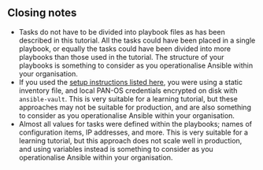 
## Closing notes
- Tasks do not have to be divided into playbook files as has been described in this tutorial. All the tasks could have been placed in a single playbook, or equally the tasks could have been divided into more playbooks than those used in the tutorial. The structure of your playbooks is something to consider as you operationalise Ansible within your organisation.
- If you used the [setup instructions listed here](./tutorials/setup.md), you were using a static inventory file, and local PAN-OS credentials encrypted on disk with ```ansible-vault```. This is very suitable for a learning tutorial, but these approaches may not be suitable for production, and are also something to consider as you operationalise Ansible within your organisation.
- Almost all values for tasks were defined within the playbooks; names of configuration items, IP addresses, and more. This is very suitable for a learning tutorial, but this approach does not scale well in production, and using variables instead is something to consider as you operationalise Ansible within your organisation.